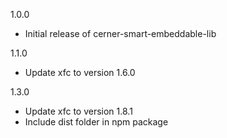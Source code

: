 1.0.0
- Initial release of cerner-smart-embeddable-lib

1.1.0
- Update xfc to version 1.6.0

1.3.0
- Update xfc to version 1.8.1
- Include dist folder in npm package
